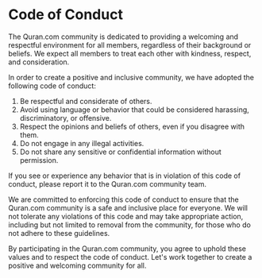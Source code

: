 # Code of Conduct
The Quran.com community is dedicated to providing a welcoming and respectful environment for all members, regardless of their background or beliefs. We expect all members to treat each other with kindness, respect, and consideration.

In order to create a positive and inclusive community, we have adopted the following code of conduct:

1. Be respectful and considerate of others.
1. Avoid using language or behavior that could be considered harassing, discriminatory, or offensive.
1. Respect the opinions and beliefs of others, even if you disagree with them.
1. Do not engage in any illegal activities.
1. Do not share any sensitive or confidential information without permission.


If you see or experience any behavior that is in violation of this code of conduct, please report it to the Quran.com community team.

We are committed to enforcing this code of conduct to ensure that the Quran.com community is a safe and inclusive place for everyone. We will not tolerate any violations of this code and may take appropriate action, including but not limited to removal from the community, for those who do not adhere to these guidelines.

By participating in the Quran.com community, you agree to uphold these values and to respect the code of conduct. Let's work together to create a positive and welcoming community for all.
